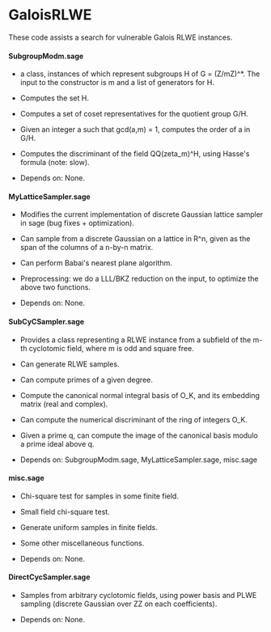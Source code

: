 # GaloisRLWE

These code assists a search for vulnerable Galois RLWE instances.

#### SubgroupModm.sage

- a class, instances of which represent subgroups H of G = (Z/mZ)^*. The input to the constructor is m and a list of generators for H.

- Computes the set H.

- Computes a set of coset representatives for the quotient group G/H.

- Given an integer a such that gcd(a,m) = 1, computes the order of a in G/H.

- Computes the discriminant of the field QQ(zeta_m)^H, using Hasse's formula (note: slow).

- Depends on: None.



#### MyLatticeSampler.sage

- Modifies the current implementation of discrete Gaussian lattice sampler in sage (bug fixes + optimization).

- Can sample from a discrete Gaussian on a lattice in R^n, given as the span of the columns of a n-by-n matrix.

- Can perform Babai's nearest plane algorithm.

- Preprocessing: we do a LLL/BKZ reduction on the input, to optimize the above two functions.

- Depends on: None.


#### SubCyCSampler.sage
- Provides a class representing a RLWE instance from a subfield of the m-th cyclotomic field, where m is odd and square free.

- Can generate RLWE samples.

- Can compute primes of a given degree.

- Compute the canonical normal integral basis of O_K, and its embedding matrix (real and complex).

- Can compute the numerical discriminant of the ring of integers O_K.

- Given a prime q, can compute the image of the canonical basis modulo a prime ideal above q.

- Depends on: SubgroupModm.sage, MyLatticeSampler.sage, misc.sage

#### misc.sage

- Chi-square test for samples in some finite field.

- Small field chi-square test.

- Generate uniform samples in finite fields.

- Some other miscellaneous functions.

- Depends on: None.

#### DirectCycSampler.sage

- Samples from arbitrary cyclotomic fields, using power basis and PLWE sampling (discrete Gaussian over ZZ on each coefficients).

- Depends on: None.

